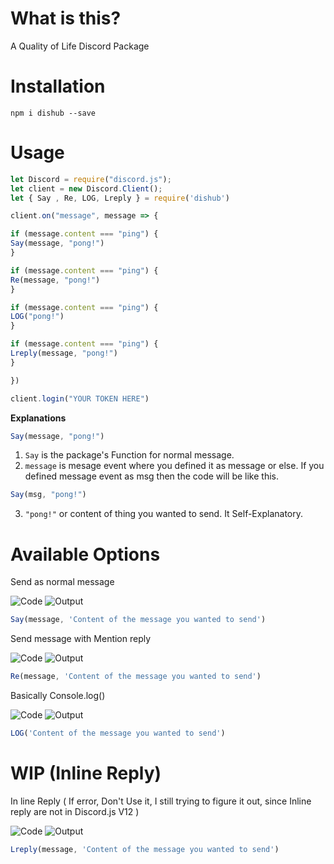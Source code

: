# What is this?

A Quality of Life Discord Package

# Installation

`npm i dishub --save`

# Usage

```js
let Discord = require("discord.js");
let client = new Discord.Client();
let { Say , Re, LOG, Lreply } = require('dishub')

client.on("message", message => {

if (message.content === "ping") {
Say(message, "pong!")
}

if (message.content === "ping") {
Re(message, "pong!")
}

if (message.content === "ping") {
LOG("pong!")
}

if (message.content === "ping") {
Lreply(message, "pong!")
}

})

client.login("YOUR TOKEN HERE")
```

**Explanations**
```js
Say(message, "pong!")
```
1. `Say` is the package's Function for normal message.
2. `message` is mesage event where you defined it as message or else. If you defined message event as msg then the code will be like this.
```js
Say(msg, "pong!")
```
3. `"pong!"` or content of thing you wanted to send. It Self-Explanatory.
# Available Options
Send as normal message

![Code](https://cdn.discordapp.com/attachments/860798919311360030/860799177306931200/unknown.png)
![Output](https://cdn.discordapp.com/attachments/860798919311360030/860799307871813642/unknown.png)
```js
Say(message, 'Content of the message you wanted to send')
```

Send message with Mention reply

![Code](https://cdn.discordapp.com/attachments/860798919311360030/860799441501421588/unknown.png)
![Output](https://cdn.discordapp.com/attachments/860798919311360030/860799815104069642/unknown.png)
```js
Re(message, 'Content of the message you wanted to send')
```
Basically Console.log()

![Code](https://cdn.discordapp.com/attachments/860798919311360030/860800271247605790/unknown.png)
![Output](https://cdn.discordapp.com/attachments/860798919311360030/860800158634344448/unknown.png)
```js
LOG('Content of the message you wanted to send')
```

# WIP (Inline Reply)
In line Reply ( If error, Don't Use it, I still trying to figure it out, since Inline reply are not in Discord.js V12 )

![Code](https://cdn.discordapp.com/attachments/860798919311360030/860800434389123102/unknown.png)
![Output](https://cdn.discordapp.com/attachments/860798919311360030/860800506179354634/unknown.png)
```js
Lreply(message, 'Content of the message you wanted to send')
```
